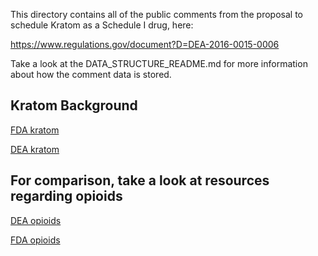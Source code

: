 This directory contains all of the public comments from the proposal to schedule Kratom as a Schedule I drug, here:

https://www.regulations.gov/document?D=DEA-2016-0015-0006

Take a look at the DATA_STRUCTURE_README.md for more information about how the comment data is stored. 

## Kratom Background
[FDA kratom](https://www.fda.gov/newsevents/publichealthfocus/ucm584952.htm)

[DEA kratom](https://www.dea.gov/factsheets/kratom)

## For comparison, take a look at resources regarding opioids
[DEA opioids](https://www.dea.gov/taxonomy/term/331)

[FDA opioids](https://www.fda.gov/Drugs/DrugSafety/InformationbyDrugClass/ucm338566.htm)




